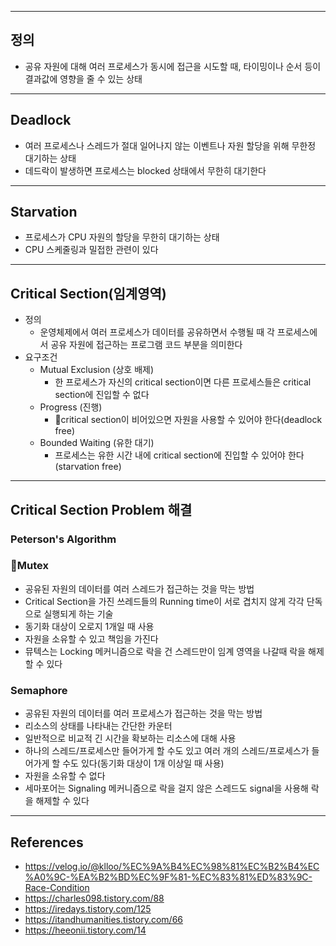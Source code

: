 - - -
## 정의
- 공유 자원에 대해 여러 프로세스가 동시에 접근을 시도할 때, 타이밍이나 순서 등이 결과값에 영향을 줄 수 있는 상태
- - -
## Deadlock
- 여러 프로세스나 스레드가 절대 일어나지 않는 이벤트나 자원 할당을 위해 무한정 대기하는 상태
- 데드락이 발생하면 프로세스는 blocked 상태에서 무한히 대기한다
- - -
## Starvation
- 프로세스가 CPU 자원의 할당을 무한히 대기하는 상태
- CPU 스케줄링과 밀접한 관련이 있다
- - -
## Critical Section(임계영역)
- 정의
	- 운영체제에서 여러 프로세스가 데이터를 공유하면서 수행될 때 각 프로세스에서 공유 자원에 접근하는 프로그램 코드 부분을 의미한다
- 요구조건
	- Mutual Exclusion (상호 배제)
		- 한 프로세스가 자신의 critical section이면 다른 프로세스들은 critical section에 진입할 수 없다
	- Progress (진행)
		- critical section이 비어있으면 자원을 사용할 수 있어야 한다(deadlock free)
	- Bounded Waiting (유한 대기)
		- 프로세스는 유한 시간 내에 critical section에 진입할 수 있어야 한다(starvation free)
- - -
## Critical Section Problem 해결
### Peterson's Algorithm
### Mutex
- 공유된 자원의 데이터를 여러 스레드가 접근하는 것을 막는 방법
- Critical Section을 가진 쓰레드들의 Running time이 서로 겹치지 않게 각각 단독으로 실행되게 하는 기술
- 동기화 대상이 오로지 1개일 때 사용
- 자원을 소유할 수 있고 책임을 가진다
- 뮤텍스는 Locking 메커니즘으로 락을 건 스레드만이 임계 영역을 나갈때 락을 해제할 수 있다
### Semaphore
- 공유된 자원의 데이터를 여러 프로세스가 접근하는 것을 막는 방법
- 리소스의 상태를 나타내는 간단한 카운터
- 일반적으로 비교적 긴 시간을 확보하는 리소스에 대해 사용
- 하나의 스레드/프로세스만 들어가게 할 수도 있고 여러 개의 스레드/프로세스가 들어가게 할 수도 있다(동기화 대상이 1개 이상일 때 사용)
- 자원을 소유할 수 없다
- 세마포어는 Signaling 메커니즘으로 락을 걸지 않은 스레드도 signal을 사용해 락을 해제할 수 있다
- - -
## References
- https://velog.io/@klloo/%EC%9A%B4%EC%98%81%EC%B2%B4%EC%A0%9C-%EA%B2%BD%EC%9F%81-%EC%83%81%ED%83%9C-Race-Condition
- https://charles098.tistory.com/88
- https://iredays.tistory.com/125
- https://itandhumanities.tistory.com/66
- https://heeonii.tistory.com/14